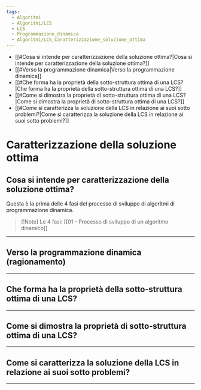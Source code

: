 ```yaml
---
tags:
  - Algoritmi
  - Algoritmi/LCS
  - LCS
  - Programmazione_dinamica
  - Algoritmi/LCS_Caratterizzazione_soluzione_ottima
---
```

- [[#Cosa si intende per caratterizzazione della soluzione ottima?|Cosa si intende per caratterizzazione della soluzione ottima?]]
- [[#Verso la programmazione dinamica|Verso la programmazione dinamica]]
- [[#Che forma ha la proprietà della sotto-struttura ottima di una LCS?|Che forma ha la proprietà della sotto-struttura ottima di una LCS?]]
- [[#Come si dimostra la proprietà di sotto-struttura ottima di una LCS?|Come si dimostra la proprietà di sotto-struttura ottima di una LCS?]]
- [[#Come si caratterizza la soluzione della LCS in relazione ai suoi sotto problemi?|Come si caratterizza la soluzione della LCS in relazione ai suoi sotto problemi?]]
# Caratterizzazione della soluzione ottima

## Cosa si intende per caratterizzazione della soluzione ottima?

Questa è la prima delle 4 fasi del processo di sviluppo di algoritmi di programmazione dinamica.

> [!Note] Le 4 fasi:
> [[01 - Processo di sviluppo di un algoritmo dinamico]]

---
## Verso la programmazione dinamica (ragionamento)

---
## Che forma ha la proprietà della sotto-struttura ottima di una LCS?

--- 

## Come si dimostra la proprietà di sotto-struttura ottima di una LCS?

---

## Come si caratterizza la soluzione della LCS in relazione ai suoi sotto problemi?

---
